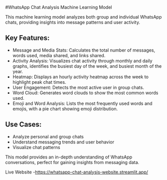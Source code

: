 #WhatsApp Chat Analysis Machine Learning Model

This machine learning model analyzes both group and individual WhatsApp chats, providing insights into message patterns and user activity.

## Key Features:
- Message and Media Stats: Calculates the total number of messages, words used, media shared, and links shared.
- Activity Analysis: Visualizes chat activity through monthly and daily graphs, identifies the busiest day of the week, and busiest month of the year.
- Heatmap: Displays an hourly activity heatmap across the week to highlight peak chat times.
- User Engagement: Detects the most active user in group chats.
- Word Cloud: Generates word clouds to show the most common words used.
- Emoji and Word Analysis: Lists the most frequently used words and emojis, with a pie chart showing emoji distribution.

## Use Cases:
- Analyze personal and group chats
- Understand messaging trends and user behavior
- Visualize chat patterns

This model provides an in-depth understanding of WhatsApp conversations, perfect for gaining insights from messaging data.

Live Website -https://whatsapp-chat-analysis-website.streamlit.app/
